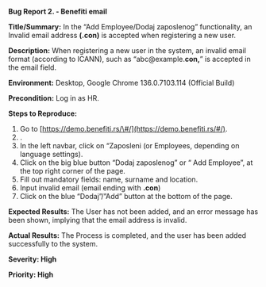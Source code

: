 **Bug Report 2\. \- Benefiti email**

**Title/Summary:** In the “Add Employee/Dodaj zaposlenog” functionality, an Invalid email address **(.con)** is accepted when registering a new user.

**Description:** When registering a new user in the system, an invalid email format (according to ICANN), such as “abc@example.**con,**” is accepted in the email field.

**Environment:** Desktop, Google Chrome 136.0.7103.114 (Official Build)

**Precondition:** Log in as HR.

**Steps to Reproduce:** 

1. Go to [https://demo.benefiti.rs/\#/](https://demo.benefiti.rs/#/).  
2. .  
3. In the left navbar, click on “Zaposleni (or Employees, depending on language settings).  
4. Click on the big blue button “Dodaj zaposlenog” or “ Add Employee”, at the top right corner of the page.  
5. Fill out mandatory fields: name, surname and location.  
6.  Input invalid email (email ending with **.con**)  
7. Click on the blue “Dodaj”/”Add” button at the bottom of the page.

**Expected Results:** The User has not been added, and an error message has been shown, implying that the email address is invalid.

**Actual Results:** The Process is completed, and the user has been added successfully to the system.

**Severity: High**

**Priority: High**

